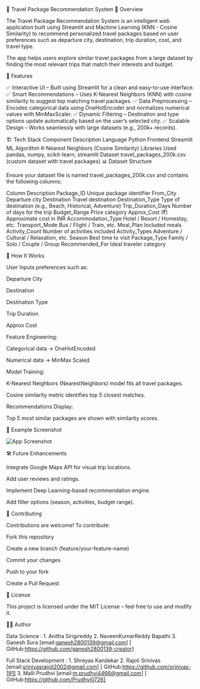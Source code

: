 🧭 Travel Package Recommendation System
📌 Overview

The Travel Package Recommendation System is an intelligent web application built using Streamlit and Machine Learning (KNN - Cosine Similarity) to recommend personalized travel packages based on user preferences such as departure city, destination, trip duration, cost, and travel type.

The app helps users explore similar travel packages from a large dataset by finding the most relevant trips that match their interests and budget.

🚀 Features

✅ Interactive UI – Built using Streamlit for a clean and easy-to-use interface.
✅ Smart Recommendations – Uses K-Nearest Neighbors (KNN) with cosine similarity to suggest top matching travel packages.
✅ Data Preprocessing – Encodes categorical data using OneHotEncoder and normalizes numerical values with MinMaxScaler.
✅ Dynamic Filtering – Destination and type options update automatically based on the user’s selected city.
✅ Scalable Design – Works seamlessly with large datasets (e.g., 200k+ records).

🏗️ Tech Stack
Component	Description
Language	Python
Frontend	Streamlit
ML Algorithm	K-Nearest Neighbors (Cosine Similarity)
Libraries Used	pandas, numpy, scikit-learn, streamlit
Dataset	travel_packages_200k.csv (custom dataset with travel packages)
📊 Dataset Structure

Ensure your dataset file is named travel_packages_200k.csv and contains the following columns:

Column	Description
Package_ID	Unique package identifier
From_City	Departure city
Destination	Travel destination
Destination_Type	Type of destination (e.g., Beach, Historical, Adventure)
Trip_Duration_Days	Number of days for the trip
Budget_Range	Price category
Approx_Cost (₹)	Approximate cost in INR
Accommodation_Type	Hotel / Resort / Homestay, etc.
Transport_Mode	Bus / Flight / Train, etc.
Meal_Plan	Included meals
Activity_Count	Number of activities included
Activity_Types	Adventure / Cultural / Relaxation, etc.
Season	Best time to visit
Package_Type	Family / Solo / Couple / Group
Recommended_For	Ideal traveler category

🧠 How It Works

User Inputs preferences such as:

Departure City

Destination

Destination Type

Trip Duration

Approx Cost

Feature Engineering:

Categorical data → OneHotEncoded

Numerical data → MinMax Scaled

Model Training:

K-Nearest Neighbors (NearestNeighbors) model fits all travel packages.

Cosine similarity metric identifies top 5 closest matches.

Recommendations Display:

Top 5 most similar packages are shown with similarity scores.

🧩 Example Screenshot

![App Screenshot](https://i.postimg.cc/9XgZFcXK/Screenshot-2025-10-24-152922.png)

🛠️ Future Enhancements

Integrate Google Maps API for visual trip locations.

Add user reviews and ratings.

Implement Deep Learning-based recommendation engine.

Add filter options (season, activities, budget range).

🤝 Contributing

Contributions are welcome!
To contribute:

Fork this repository

Create a new branch (feature/your-feature-name)

Commit your changes

Push to your fork

Create a Pull Request

📄 License

This project is licensed under the MIT License – feel free to use and modify it.

👨‍💻 Author

Data Science : 1. Anitha Sirigireddy
               2. NaveenKumarReddy Bapathi
               3. Ganesh Sura [email:ganesh2800139@gmail.com] [ GitHub:https://github.com/ganesh2800139-creator]


Full Stack Development : 1. Shreyas Kandekar
                         2. Rajoli Srinivas [email:srinivasrajoli2002@gmail.com] [ GitHub:https://github.com/srinivas-191]
                         3. Malli Prudhvi [email:m.prudhvi4466@gmail.com] [ GitHub:https://github.com/Prudhvi0726]
